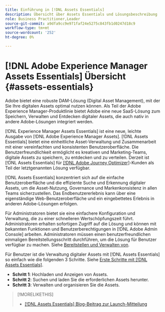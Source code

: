 ```yaml
---
title: Einführung in [!DNL Assets Essentials]
description: Übersicht über Assets Essentials und Lösungsbeschreibung
role: Business Practitioner,Leader
source-git-commit: a9dfa9cc9e971faf24e5275c843fb1d0247d18c9
workflow-type: tm+mt
source-wordcount: '252'
ht-degree: 0%

---
```


# [!DNL Adobe Experience Manager Assets Essentials] Übersicht {#assets-essentials}

<!-- TBD: Update this banner to remove Beta label. 
![Banner image for beta docs](assets/do-not-localize/banner-image-beta-docs.png)
-->

Adobe bietet eine robuste DAM-Lösung (Digital Asset Management), mit der Sie Ihre digitalen Assets optimal nutzen können. Als Teil der Adobe Experience Manager-Produktlinie bietet Adobe eine neue SaaS-Lösung zum Speichern, Verwalten und Entdecken digitaler Assets, die auch nativ in andere Adobe-Lösungen integriert werden.

[!DNL Experience Manager Assets Essentials] ist eine neue, leichte Ausgabe von  [!DNL Adobe Experience Manager Assets]. [!DNL Assets Essentials] bietet eine einheitliche Asset-Verwaltung und Zusammenarbeit mit einer vereinfachten und konsistenten Benutzeroberfläche. Die Benutzerfreundlichkeit ermöglicht es kreativen und Marketing-Teams, digitale Assets zu speichern, zu entdecken und zu verteilen. Derzeit ist [!DNL Assets Essentials] für [[!DNL Adobe Journey Optimizer]](https://experienceleague.adobe.com/docs/journey-optimizer/using/ajo-home.html)-Kunden als Teil der letztgenannten Lösung verfügbar.

[!DNL Assets Essentials] konzentriert sich auf die einfache Benutzeroberfläche und die effiziente Suche und Erkennung digitaler Assets, um die Asset-Nutzung, Governance und Markenkonsistenz in allen Teams sicherzustellen. Das Endbenutzererlebnis kann über eine eigenständige Web-Benutzeroberfläche und ein eingebettetes Erlebnis in anderen Adobe-Lösungen erfolgen.

Für Administratoren bietet sie eine einfachere Konfiguration und Verwaltung, die zu einer schnelleren Wertschöpfungszeit führt. Administratoren erhalten sofortigen Zugriff auf die Lösung und können mit bekannten Funktionen und Benutzerberechtigungen in [!DNL Adobe Admin Console] arbeiten. Administratoren müssen einen benutzerfreundlichen einmaligen Bereitstellungsschritt durchführen, um die Lösung für Benutzer verfügbar zu machen. Siehe [Bereitstellen und Verwalten von](/help/deploy-administer.md).

Für Benutzer ist die Verwaltung digitaler Assets mit [!DNL Assets Essentials] so einfach wie die folgenden 3 Schritte. Siehe [Erste Schritte mit  [!DNL Assets Essentials]](/help/get-started.md).

* **Schritt 1**: Hochladen und Anzeigen von Assets.
* **Schritt 2**: Suchen und laden Sie die erforderlichen Assets herunter.
* **Schritt 3**: Verwalten und organisieren Sie die Assets.

>[!MORELIKETHIS]
>
>* [[!DNL Assets Essentials] Blog-Beitrag zur Launch-Mitteilung](https://blog.adobe.com/en/publish/2021/04/27/introducing-adobe-experience-manager-assets-essentials-to-simplify-collaboration-across-teams.html)